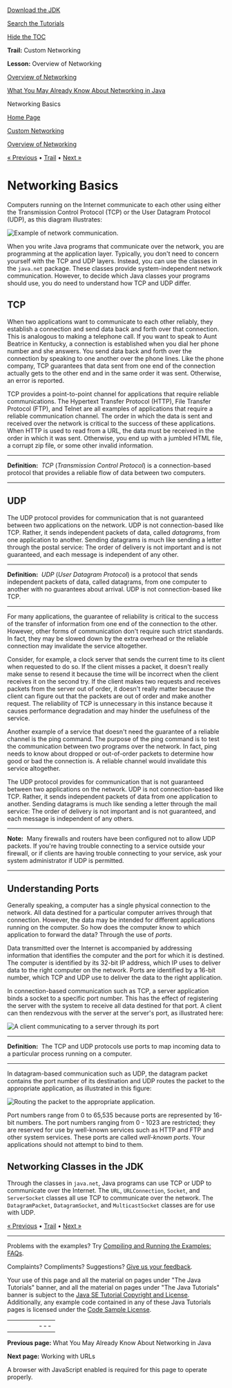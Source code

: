 [Download
the JDK](http://java.sun.com/javase/6/download.jsp)
  
[Search the
Tutorials](../../search.html)
  
[Hide the TOC](javascript:toggleLeft())

**Trail:** Custom Networking
  
**Lesson:** Overview of Networking

[Overview of Networking](index.html)

[What You May Already Know About Networking in Java](alreadyknow.html)

Networking Basics

[Home Page](../../index.html)
>
[Custom Networking](../index.html)
>
[Overview of Networking](index.html)

[« Previous](alreadyknow.html) • [Trail](../TOC.html) • [Next »](../urls/index.html)

# Networking Basics

Computers running on the Internet communicate to each other using
either the Transmission Control Protocol (TCP) or the User Datagram
Protocol (UDP), as this diagram illustrates:

![Example of network communication.](../../figures/networking/1netw.gif)

When you write Java programs that communicate over the network, you are
programming at the application layer. Typically, you don't need to
concern yourself with the TCP and UDP layers. Instead, you can use the
classes in the `java.net` package. These classes provide
system-independent network communication. However, to decide which Java
classes your programs should use, you do need to understand how TCP and
UDP differ.

## TCP

When two applications want to communicate to each other reliably, they
establish a connection and send data back and forth over that
connection. This is analogous to making a telephone call. If you want
to speak to Aunt Beatrice in Kentucky, a connection is established when
you dial her phone number and she answers. You send data back and forth
over the connection by speaking to one another over the phone lines.
Like the phone company, TCP guarantees that data sent from one end of
the connection actually gets to the other end and in the same order it
was sent. Otherwise, an error is reported.

TCP provides a point-to-point channel for applications that require
reliable communications. The Hypertext Transfer Protocol (HTTP), File
Transfer Protocol (FTP), and Telnet are all examples of applications
that require a reliable communication channel. The order in which the
data is sent and received over the network is critical to the success
of these applications. When HTTP is used to read from a URL, the data
must be received in the order in which it was sent. Otherwise, you end
up with a jumbled HTML file, a corrupt zip file, or some other invalid
information.

---

**Definition:** 
*TCP* (*Transmission Control Protocol*)
is a connection-based protocol that
provides a reliable flow of data between two computers.

---

## UDP

The UDP protocol provides for communication that is not guaranteed
between two applications on the network. UDP is not connection-based
like TCP. Rather, it sends independent packets of data, called
*datagrams*, from one application to another. Sending datagrams is much
like sending a letter through the postal service: The order of delivery
is not important and is not guaranteed, and each message is independent
of any other.

---

**Definition:** 
*UDP* (*User Datagram Protocol*) is a protocol that sends
independent packets of data, called datagrams, from one computer to
another with no guarantees about arrival. UDP is not connection-based
like TCP.

---

For many applications, the guarantee of reliability is critical to the
success of the transfer of information from one end of the connection
to the other. However, other forms of communication don't require such
strict standards. In fact, they may be slowed down by the extra
overhead or the reliable connection may invalidate the service
altogether.

Consider, for example, a clock server that sends the current time to
its client when requested to do so. If the client misses a packet, it
doesn't really make sense to resend it because the time will be incorrect
when the client receives it on the second try. If the client makes two
requests and receives packets from the server out of order, it doesn't
really matter because the client can figure out that the packets are
out of order and make another request. The reliability of TCP is
unnecessary in this instance because it causes performance degradation
and may hinder the usefulness of the service.

Another example of a service that doesn't need the guarantee of a
reliable channel is the ping command. The purpose of the ping command
is to test the communication between two programs over the network. In
fact, ping needs to know about dropped or out-of-order packets to
determine how good or bad the connection is. A reliable channel would
invalidate this service altogether.

The UDP protocol provides for communication that is not guaranteed
between two applications on the network. UDP is not connection-based
like TCP. Rather, it sends independent packets of data from one
application to another. Sending datagrams is much like sending a letter
through the mail service: The order of delivery is not important and is
not guaranteed, and each message is independent of any others.

---

**Note:** 
Many firewalls and routers have been configured not to allow UDP
packets. If you're having trouble connecting to a service outside your
firewall, or if clients are having trouble connecting to your service,
ask your system administrator if UDP is permitted.

---

## Understanding Ports

Generally speaking, a computer has a single physical connection to the
network. All data destined for a particular computer arrives through
that connection. However, the data may be intended for different
applications running on the computer. So how does the computer know to
which application to forward the data? Through the use of *ports*.

Data transmitted over the Internet is accompanied by addressing
information that identifies the computer and the port for which it is
destined. The computer is identified by its 32-bit IP address, which IP
uses to deliver data to the right computer on the network. Ports are
identified by a 16-bit number, which TCP and UDP use to deliver the
data to the right application.

In connection-based communication such as TCP, a server application
binds a socket to a specific port number. This has the effect of
registering the server with the system to receive all data destined for
that port. A client can then rendezvous with the server at the server's
port, as illustrated here:

![A client communicating to a server through its port](../../figures/networking/2tcp.gif)

---

**Definition:** 
The TCP and UDP protocols use ports to map incoming data to a
particular process running on a computer.

---

In datagram-based communication such as UDP, the datagram packet
contains the port number of its destination and UDP routes the packet
to the appropriate application, as illustrated in this figure:

![Routing the packet to the appropriate application.](../../figures/networking/3tcpudp.gif)

Port numbers range from 0 to 65,535 because ports are represented by
16-bit numbers. The port numbers ranging from 0 - 1023 are restricted;
they are reserved for use by well-known services such as HTTP and FTP
and other system services. These ports are called *well-known ports*.
Your applications should not attempt to bind to them.

## Networking Classes in the JDK

Through the classes in `java.net`,
Java programs can use TCP or UDP to
communicate over the Internet.
The `URL`, `URLConnection`, `Socket`, and
`ServerSocket` classes all use TCP to communicate over the network.
The `DatagramPacket`, `DatagramSocket`,
and `MulticastSocket` classes are for use with UDP.

[« Previous](alreadyknow.html)
•
[Trail](../TOC.html)
•
[Next »](../urls/index.html)

---

Problems with the examples? Try [Compiling and Running
the Examples: FAQs](../../information/run-examples.html).
  
Complaints? Compliments? Suggestions? [Give
us your feedback](http://download.oracle.com/javase/feedback.html).

Your use of this page and all the material on pages under "The Java Tutorials" banner,
and all the material on pages under "The Java Tutorials" banner is subject to the [Java SE Tutorial Copyright
and License](../../information/license.html).
Additionally, any example code contained in any of these Java
Tutorials pages is licensed under the
[Code
Sample License](http://developers.sun.com/license/berkeley_license.html).

|  |  |  |  |  |
| --- | --- | --- | --- | --- |
| |  |  | | --- | --- | | duke image | Oracle logo | | [About Oracle](http://www.oracle.com/us/corporate/index.html) | [Oracle Technology Network](http://www.oracle.com/technology/index.html) | [Terms of Service](https://www.samplecode.oracle.com/servlets/CompulsoryClickThrough?type=TermsOfService) | Copyright © 1995, 2011 Oracle and/or its affiliates. All rights reserved. |

**Previous page:** What You May Already Know About Networking in Java
  
**Next page:** Working with URLs




A browser with JavaScript enabled is required for this page to operate properly.